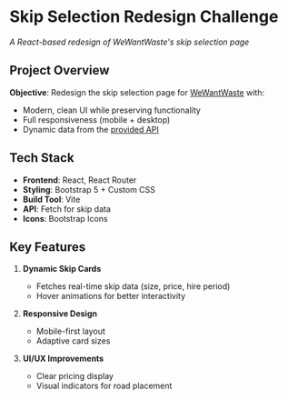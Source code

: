 # Skip Selection Redesign Challenge

*A React-based redesign of WeWantWaste's skip selection page*

## Project Overview
**Objective**: Redesign the skip selection page for [WeWantWaste](https://wewantwaste.co.uk/) with:
- Modern, clean UI while preserving functionality
- Full responsiveness (mobile + desktop)
- Dynamic data from the [provided API](https://app.wewantwaste.co.uk/api/skips/by-location?postcode=NR32&area=Lowestoft)

## Tech Stack
- **Frontend**: React, React Router
- **Styling**: Bootstrap 5 + Custom CSS
- **Build Tool**: Vite
- **API**: Fetch for skip data
- **Icons**: Bootstrap Icons

## Key Features
1. **Dynamic Skip Cards**
   - Fetches real-time skip data (size, price, hire period)
   - Hover animations for better interactivity

2. **Responsive Design**
   - Mobile-first layout
   - Adaptive card sizes

3. **UI/UX Improvements**
   - Clear pricing display
   - Visual indicators for road placement